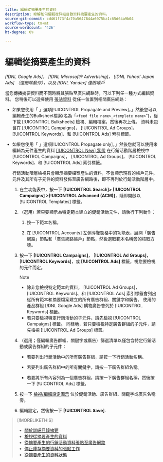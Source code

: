 ```yaml
---
title: 編輯從摘要產生的資料
description: 瞭解如何編輯從詳細目錄資料摘要產生的資料。
source-git-commit: cd461f73f4a70a5647844a6075ba1c65d64a9b04
workflow-type: tm+mt
source-wordcount: '426'
ht-degree: 0%

---
```


# 編輯從摘要產生的資料

*[!DNL Google Ads]， [!DNL Microsoft® Advertising]， [!DNL Yahoo! Japan Ads] （僅刪除動作），以及 [!DNL Yandex] 僅限帳戶*

當您傳播摘要資料而不同時將其張貼至廣告網路時，可以下列任一種方式編輯資料。 您稍後可以選擇使用 [張貼資料](propagated-data-post.md) 從任一位置到相關廣告網路：

* 如果您使用「 」選項[!UICONTROL Propagate and Preview]，」然後您可以編輯產生的Bulksheet檔案(名為「`<feed file name>_<template name>`&quot;)，從下載 [!UICONTROL Bulksheets] 檢視、編輯檔案，然後再次上傳。 資料未包含在 [!UICONTROL Campaigns]， [!UICONTROL Ad Groups]， [!UICONTROL Keywords]、和 [!UICONTROL Ads] 索引標籤。

* 如果您使用「 」選項[!UICONTROL Propagate only]，」然後您就可以使用來編輯為元件產生的資料 [[!UICONTROL New] 狀態](propagated-data-status.md) 在行銷活動階層檢視中 [!UICONTROL Campaigns]， [!UICONTROL Ad Groups]， [!UICONTROL Keywords]、和 [!UICONTROL Ads] 索引標籤。

   行銷活動階層檢視只會顯示摘要檔案產生的資料，不會顯示現有的帳戶元件。 元件及其所有子元件的資料發佈至廣告網路後，即不再列於行銷活動階層中。

   1. 在主功能表中，按一下 **[!UICONTROL Search]> [!UICONTROL Campaigns] >[!UICONTROL Advanced (ACM)]**，隨即開啟以 [!UICONTROL Templates] 標籤。

   1. （選用）若只要顯示為特定範本建立的促銷活動元件，請執行下列動作：

      1. 按一下範本名稱。

      1. 在 [!UICONTROL Accounts] 左側導覽窗格中的功能表，展開「廣告網路」節點和「廣告網路帳戶」節點，然後選取範本名稱旁的核取方塊。
   1. 按一下 **[!UICONTROL Campaigns]**， **[!UICONTROL Ad Groups]**， **[!UICONTROL Keywords]**，或 **[!UICONTROL Ads]** 標籤，視您要檢視的元件而定。

      >[!NOTE]
      >
      >* 除非您檢視特定範本的資料， [!UICONTROL Ad Groups]， [!UICONTROL Keywords]、和 [!UICONTROL Ads] 索引標籤會列出從所有範本和摘要檔案建立的所有廣告群組、關鍵字和廣告。 使用的產品群組 [!DNL Google Ads] 購物廣告會列於 [!UICONTROL Keywords] 標籤。
      >* 若只要檢視特定行銷活動的子元件，請先檢視 [!UICONTROL Campaigns] 標籤。 同樣地，若只要檢視特定廣告群組的子元件，請先檢視 [!UICONTROL Ad Groups] 標籤。


   1. （選用；僅編輯廣告群組、關鍵字或廣告）篩選清單以僅包含特定行銷活動或廣告群組的子元件：

      * 若要列出行銷活動中的所有廣告群組，請按一下行銷活動名稱。

      * 若要列出廣告群組中的所有關鍵字，請按一下廣告群組名稱。

      * 若要將所有內容列為一個廣告群組，請按一下廣告群組名稱，然後按一下 [!UICONTROL Ads] 標籤。
   1. 按一下 [檢視/編輯設定圖示](/help/search-social-commerce/assets/settings.png "檢視/編輯設定圖示") 位於促銷活動、廣告群組、關鍵字或廣告名稱旁。

   1. 編輯設定，然後按一下 **[!UICONTROL Save]**.



>[!MORELIKETHIS]
>
>* [關於詳細目錄摘要](inventory-feeds-about.md)
>* [檢視從摘要產生的資料](propagated-data-view.md)
>* [從摘要產生的行銷活動資料張貼至廣告網路](propagated-data-post.md)
>* [停止庫存摘要資料的張貼工作](stop-job.md)
>* [從摘要產生的資料狀態](propagated-data-status.md)

